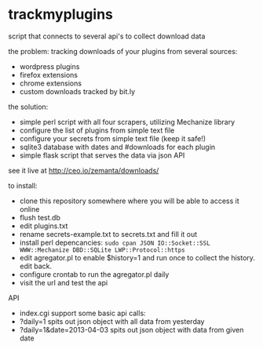 trackmyplugins
==============

script that connects to several api's to collect download data

the problem: tracking downloads of your plugins from several sources:
 - wordpress plugins
 - firefox extensions
 - chrome extensions
 - custom downloads tracked by bit.ly

the solution: 
 - simple perl script with all four scrapers, utilizing Mechanize library
 - configure the list of plugins from simple text file
 - configure your secrets from simple text file (keep it safe!)
 - sqlite3 database with dates and #downloads for each plugin
 - simple flask script that serves the data via json API

see it live at http://ceo.io/zemanta/downloads/

to install:
 - clone this repository somewhere where you will be able to access it online
 - flush test.db
 - edit plugins.txt
 - rename secrets-example.txt to secrets.txt and fill it out
 - install perl depencancies: `sudo cpan JSON IO::Socket::SSL WWW::Mechanize DBD::SQLite LWP::Protocol::https`
 - edit agregator.pl to enable $history=1 and run once to collect the history. edit back.
 - configure crontab to run the agregator.pl daily
 - visit the url and test the api

API
 - index.cgi support some basic api calls:
 - ?daily=1 spits out json object with all data from yesterday
 - ?daily=1&date=2013-04-03 spits out json object with data from given date
